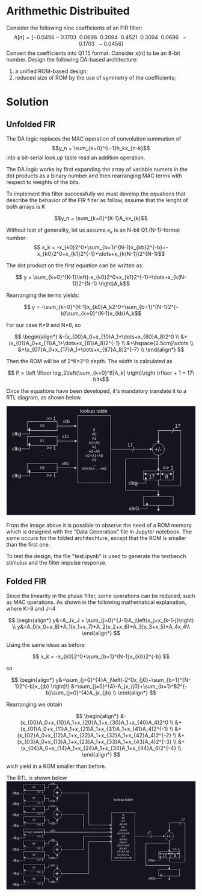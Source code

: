 # Arithmethic Distribuited

Consider the following nine coefficients of an FIR filter:
$$h[n] = [-0.0456 -0.1703 \ \ 0.0696\ \ 0.3094 \ \ 0.4521 \ \ 0.3094 \ \ 0.0696 \ \ -0.1703 \ \ -0.0456]$$
Convert the coefficients into Q1.15 format. Consider x[n] to be an 8-bit number. Design the
following DA-based architecture:
1. a unified ROM-based design;
2. reduced size of ROM by the use of symmetry of the coefficients;

# Solution
## Unfolded FIR
The DA logic replaces the MAC operation of convolution summation of
$$y_n = \sum_{k=0}^{L-1}h_kx_{n-k}$$
into a bit-serial look.up table read an addition operation.

The DA logic works by first expanding the array of variable numers in the dot products as a binary number and then rearranging MAC terms with respect to weights of the bits.

To implement this filter successfully we must develop the equations that describe the behavior of the FIR filter as follow, assume that the lenght of both arrays is K

$$y_n = \sum_{k=0}^{K-1}A_kx_{k}$$

Without lost of generality, let us assume $x_k$ is an N-bit Q1.(N-1)-format number:
$$ x_k = -x_{k0}2^0+\sum_{b=1}^{N-1}x_{kb}2^{-b}=-x_{k0}2^0+x_{k1}2^{-1}+\dots+x_{k(N-1)}2^{N-1}$$

The dot product on the first equation can be written as:

$$ y = \sum_{k=0}^{K-1}\left(-x_{k0}2^0+x_{k1}2^{-1}+\dots+x_{k(N-1)}2^{N-1} \right)A_k$$

Rearranging the terms yields:

$$ y = -\sum_{k=0}^{K-1}x_{k0}A_k2^0+\sum_{b=1}^{N-1}2^{-b}\sum_{k=0}^{K-1}x_{kb}A_k$$

For our case K=9 and N=8, so

$$
 \begin{align*}
    &-(x_{00}A_0+x_{10}A_1+\dots+x_{80}A_8)2^0 \\
    &+(x_{01}A_0+x_{11}A_1+\dots+x_{81}A_8)2^{-1} \\
    &+\hspace{2.5cm}\vdots \\
    &+(x_{07}A_0+x_{17}A_1+\dots+x_{87}A_8)2^{-7} \\
 \end{align*}
$$

Then the ROM will be of 2^K=2^9 depth. The width is calculated as

$$ P = \left \lfloor log_2\left(\sum_{k=0}^8|A_k| \right)\right \rfloor + 1 = 17\ bits$$

Once the equations have been developed, it's mandatory translate it to a RTL diagram, as shown below.

<img src="doc/DA unfolded.png">

From the image above it is possible to observe the need of a ROM memory which is designed with the "Data Generation" file in Jupyter notebook. The same occurs for the folded architechture, except that the ROM is smaller than the first one.

To test the design, the file "test.ipynb" is used to generate the testbench stimulus and the filter impulse response.

## Folded FIR
Since the linearity in the phase filter, some operations can be reduced, such as MAC operations. As shown in the following mathematical explanation, where K=9 and J=4

$$
\begin{align*}
    y&=A_Jx_J +  \sum_{j=0}^{J-1}A_j\left(x_j+x_{k-1-j}\right) \\ 
    y&=A_0(x_0+x_8)+A_1(x_1+x_7)+A_2(x_2+x_6)+A_3(x_3+x_5)+A_4x_4\\
\end{align*}
$$

Using the same ideas as before

$$ x_k = -x_{k0}2^0+\sum_{b=1}^{N-1}x_{kb}2^{-b} $$

so

$$
\begin{align*}
y&=\sum_{j=0}^{4}A_j\left(-2^0x_{j0}+\sum_{b=1}^{N-1}2^{-b}x_{jb} \right)\\
&=\sum_{j=0}^{4}-A_jx_{j0}+\sum_{b=1}^82^{-b}\sum_{j=0}^{4}A_jx_{jb} \\
\end{align*}
$$

Rearranging we obtain

$$
 \begin{align*}
    &-(x_{00}A_0+x_{10}A_1+x_{20}A_1+x_{30}A_1+x_{40}A_4)2^0 \\
    &+(x_{01}A_0+x_{11}A_1+x_{21}A_1+x_{31}A_1+x_{41}A_4)2^{-1} \\
    &+(x_{02}A_0+x_{12}A_1+x_{22}A_1+x_{32}A_1+x_{42}A_4)2^{-2} \\
    &+(x_{03}A_0+x_{13}A_1+x_{23}A_1+x_{33}A_1+x_{43}A_4)2^{-3} \\
    &+(x_{04}A_0+x_{14}A_1+x_{24}A_1+x_{34}A_1+x_{44}A_4)2^{-4} \\
 \end{align*}
$$

wich yield in a ROM smaller than before.

The RTL is shown below
<img src="doc/DA folded.png">